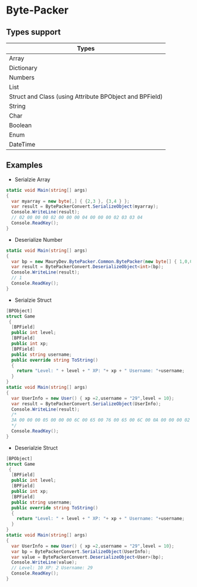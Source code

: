 # Byte-Packer

## Types support

| Types |
| ------------------- |
| Array |
| Dictionary |
| Numbers |
| List |
| Struct and Class (using Attribute BPObject and BPField) |
| String |
| Char |
| Boolean |
| Enum |
| DateTime |

## Examples

- Serialzie Array
```cs
static void Main(string[] args)
{
  var myarray = new byte[,] { {2,3 }, {3,4 } };
  var result = BytePackerConvert.SerializeObject(myarray);
  Console.WriteLine(result);
  // 02 00 00 00 02 00 00 00 04 00 00 00 02 03 03 04
  Console.ReadKey();
}
```

- Deserialize Number
```cs
static void Main(string[] args)
{
  var bp = new MauryDev.BytePacker.Common.BytePacker(new byte[] { 1,0,0,0});
  var result = BytePackerConvert.DeserializeObject<int>(bp);
  Console.WriteLine(result);
  // 1
  Console.ReadKey();
}
```
- Serialzie Struct
```cs
[BPObject]
struct Game
 {
  [BPField]
  public int level;
  [BPField]
  public int xp;
  [BPField]
  public string username;
  public override string ToString()
  {
    return "Level: " + level + " XP: "+ xp + " Username: "+username;
  }
}
static void Main(string[] args)
{
  var UserInfo = new User() { xp =2,username = "29",level = 10};
  var result = BytePackerConvert.SerializeObject(UserInfo);
  Console.WriteLine(result);
  /*
  3A 00 00 00 05 00 00 00 6C 00 65 00 76 00 65 00 6C 00 0A 00 00 00 02 00 00 00 78 00 70 00 02 00 00 00 08 00 00 00 75 00 73 00 65 00 72 00 6E 00 61 00 6D 00 65 00 02 00 00 00 32 00 39 00
  */
  Console.ReadKey();
}
```
- Deserialzie Struct
```cs
[BPObject]
struct Game
 {
  [BPField]
  public int level;
  [BPField]
  public int xp;
  [BPField]
  public string username;
  public override string ToString()
  {
    return "Level: " + level + " XP: "+ xp + " Username: "+username;
  }
}
static void Main(string[] args)
{
  var UserInfo = new User() { xp =2,username = "29",level = 10};
  var bp = BytePackerConvert.SerializeObject(UserInfo);
  var value = BytePackerConvert.DeserializeObject<User>(bp);
  Console.WriteLine(value);
  // Level: 10 XP: 2 Username: 29
  Console.ReadKey();
}
```
